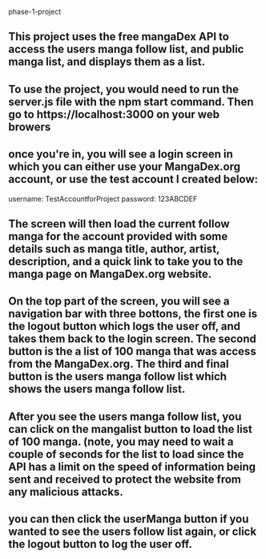 phase-1-project

## This project uses the free mangaDex API to access the users manga follow list, and public manga list, and displays them as a list.

## To use the project, you would need to run the server.js file with the npm start command. Then go to https://localhost:3000 on your web browers

## once you're in, you will see a login screen in which you can either use your MangaDex.org account, or use the test account I created below:

username: TestAccountforProject   password: 123ABCDEF

## The screen will then load the current follow manga for the account provided with some details such as manga title, author, artist, description, and a quick link to take you to the manga page on MangaDex.org website.

## On the top part of the screen, you will see a navigation bar with three bottons, the first one is the logout button which logs the user off, and takes them back to the login screen. The second button is the a list of 100 manga that was access from the MangaDex.org. The third and final button is the users manga follow list which shows the users manga follow list.

## After you see the users manga follow list, you can click on the mangalist button to load the list of 100 manga. (note, you may need to wait a couple of seconds for the list to load since the API has a limit on the speed of information being sent and received to protect the website from any malicious attacks.

## you can then click the userManga button if you wanted to see the users follow list again, or click the logout button to log the user off.

